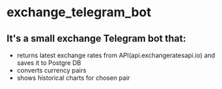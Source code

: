 # exchange_telegram_bot

## It's a small exchange Telegram bot that:
- returns latest exchange rates from API(api.exchangeratesapi.io) and saves it to Postgre DB
- converts currency pairs
- shows historical charts for chosen pair

 
